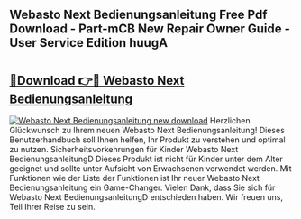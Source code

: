## Webasto Next Bedienungsanleitung Free Pdf Download - Part-mCB New Repair Owner Guide - User Service Edition huugA

# <h2><a href="http://df3v6l1.blite.top/?on=Webasto+Next+Bedienungsanleitung">🔗Download 👉🔴 Webasto Next Bedienungsanleitung</a></h2>

[![Webasto Next Bedienungsanleitung new download](https://i.imgur.com/lujVjoI.png)](http://df3v6l1.blite.top/?on=Webasto+Next+Bedienungsanleitung)
Herzlichen Glückwunsch zu Ihrem neuen Webasto Next Bedienungsanleitung! Dieses Benutzerhandbuch soll Ihnen helfen, Ihr Produkt zu verstehen und optimal zu nutzen. Sicherheitsvorkehrungen für Kinder Webasto Next BedienungsanleitungD Dieses Produkt ist nicht für Kinder unter dem Alter geeignet und sollte unter Aufsicht von Erwachsenen verwendet werden. Mit Funktionen wie der Liste der Funktionen ist Ihr neuer Webasto Next Bedienungsanleitung ein Game-Changer. Vielen Dank, dass Sie sich für Webasto Next BedienungsanleitungD entschieden haben. Wir freuen uns, Teil Ihrer Reise zu sein.
